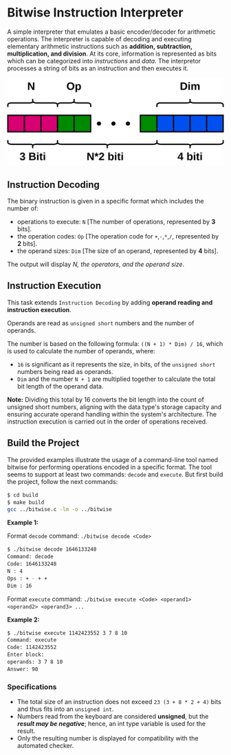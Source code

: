 # Bitwise Instruction Interpreter

A simple interpreter that emulates a basic encoder/decoder for arithmetic operations.
The interpreter is capable of decoding and executing elementary arithmetic instructions such as **addition, subtraction, multiplication, and division**.
At its core, information is represented as bits which can be categorized into *instructions* and *data*.
The interpretor processes a string of bits as an instruction and then executes it.

![INSTRUCTION_FORMAT](/pictures/instruction.png)

## Instruction Decoding

The binary instruction is given in a specific format which includes the number of: 
- operations to execute: `N` [The number of operations, represented by **3** bits].
- the operation codes: `Op` [The operation code for `+`,`-`,`*`,`/`, represented by **2** bits].
- the operand sizes: `Dim` [The size of an operand, represented by **4** bits].

The output will display *N, the operators, and the operand size*.

## Instruction Execution

This task extends `Instruction Decoding` by adding **operand reading and instruction execution**.

Operands are read as `unsigned short` numbers and the number of operands.

The number is based on the following formula: `((N + 1) * Dim) / 16`, which is used to calculate the number of operands, where:

- `16` is significant as it represents the size, in bits, of the `unsigned short` numbers being read as operands.
- `Dim` and the number `N + 1` are multiplied together to calculate the total bit length of the operand data.

**Note:** Dividing this total by 16 converts the bit length into the count of unsigned short numbers, aligning with the data type's storage capacity and ensuring accurate operand handling within the system's architecture.
The instruction execution is carried out in the order of operations received.

## Build the Project

The provided examples illustrate the usage of a command-line tool named bitwise for performing operations encoded in a specific format. The tool seems to support at least two commands: `decode` and `execute`.
But first build the project, follow the next commands:

```bash
$ cd build
$ make build
gcc ../bitwise.c -lm -o ../bitwise
```

**Example 1:**

Format `decode` command: `./bitwise decode <Code>`

```bash
$ ./bitwise decode 1646133248
Command: decode
Code: 1646133248
N : 4
Ops : + - + + 
Dim : 16
```

Format `execute` command: `./bitwise execute <Code> <operand1> <operand2> <operand3> ...`

**Example 2:**

```bash
$ ./bitwise execute 1142423552 3 7 8 10
Command: execute
Code: 1142423552
Enter block:
operands: 3 7 8 10 
Answer: 90
```

### Specifications

- The total size of an instruction does not exceed `23 (3 + 8 * 2 + 4)` bits and thus fits into an `unsigned int`.
- Numbers read from the keyboard are considered **unsigned**, but the ***result may be negative***; hence, an int type variable is used for the result.
- Only the resulting number is displayed for compatibility with the automated checker.
